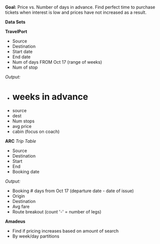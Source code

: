 **Goal:**
Price vs. Number of days in advance. Find perfect time to purchase tickets when interest is low and prices have not increased as a result.


**Data Sets**

**TravelPort**
 - Source
 - Destination
 - Start date
 - End date
 - Num of days FROM Oct 17 (range of weeks)
 - Num of stop

 *Output:*
 - # weeks in advance
 - source
 - dest
 - Num stops
 - avg price
 - cabin (focus on coach)

**ARC**
*Trip Table*
 - Source
 - Destination
 - Start
 - End
 - Booking date

*Output:* 
 - Booking # days from Oct 17 (departure date - date of issue)
 - Origin
 - Destination
 - Avg fare
 - Route breakout (count '-' = number of legs)

**Amadeus**
 - Find if pricing increases based on amount of search
 - By week/day partitions

